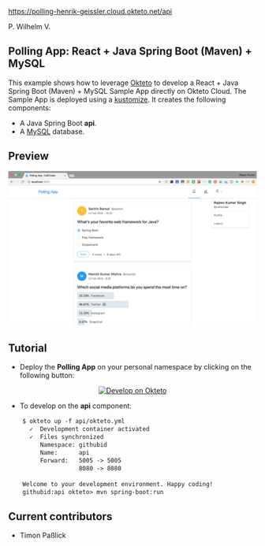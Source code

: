 

https://polling-henrik-geissler.cloud.okteto.net/api



P. Wilhelm V.


## Polling App: React + Java Spring Boot (Maven) + MySQL

This example shows how to leverage [Okteto](https://github.com/okteto/okteto) to develop a React + Java Spring Boot (Maven) + MySQL Sample App directly on Okteto Cloud. The Sample App is deployed using a [kustomize](https://github.com/okteto/polling/blob/master/okteto-pipeline.yml). It creates the following components:

- A Java Spring Boot **api**.
- A [MySQL](https://www.mysql.com/) database.

## Preview

![App Screenshot](screenshot.png)

## Tutorial

- Deploy the **Polling App** on your personal namespace by clicking on the following button:

<p align="center">
<a href="https://cloud.okteto.com/deploy">
  <img src="https://okteto.com/develop-okteto.svg" alt="Develop on Okteto">
</a>
</p>

- To develop on the **api** component:

```
    $ okteto up -f api/okteto.yml
      ✓  Development container activated
      ✓  Files synchronized
         Namespace: githubid
         Name:      api
         Forward:   5005 -> 5005
                    8080 -> 8080

    Welcome to your development environment. Happy coding!
    githubid:api okteto> mvn spring-boot:run
```

## Current contributors

- Timon Paßlick

